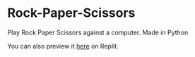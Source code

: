 # Rock-Paper-Scissors
Play Rock Paper Scissors against a computer. Made in Python

You can also preview it [here](https://replit.com/@Vomet/Rock-Paper-Scissors#cpu_strats.py) on Replit.
